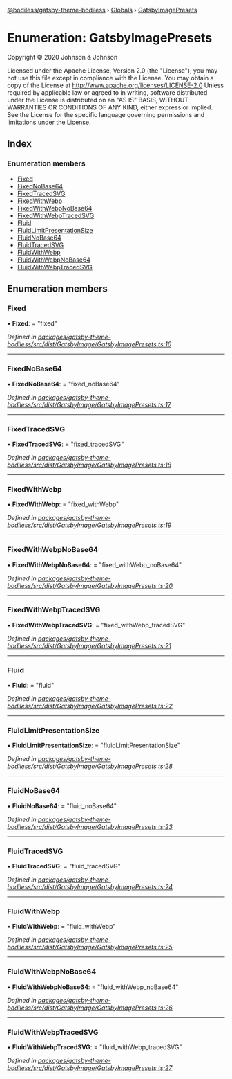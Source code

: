 [@bodiless/gatsby-theme-bodiless](../README.md) › [Globals](../globals.md) › [GatsbyImagePresets](gatsbyimagepresets.md)

# Enumeration: GatsbyImagePresets

Copyright © 2020 Johnson & Johnson

Licensed under the Apache License, Version 2.0 (the "License");
you may not use this file except in compliance with the License.
You may obtain a copy of the License at
http://www.apache.org/licenses/LICENSE-2.0
Unless required by applicable law or agreed to in writing, software
distributed under the License is distributed on an "AS IS" BASIS,
WITHOUT WARRANTIES OR CONDITIONS OF ANY KIND, either express or implied.
See the License for the specific language governing permissions and
limitations under the License.

## Index

### Enumeration members

* [Fixed](gatsbyimagepresets.md#fixed)
* [FixedNoBase64](gatsbyimagepresets.md#fixednobase64)
* [FixedTracedSVG](gatsbyimagepresets.md#fixedtracedsvg)
* [FixedWithWebp](gatsbyimagepresets.md#fixedwithwebp)
* [FixedWithWebpNoBase64](gatsbyimagepresets.md#fixedwithwebpnobase64)
* [FixedWithWebpTracedSVG](gatsbyimagepresets.md#fixedwithwebptracedsvg)
* [Fluid](gatsbyimagepresets.md#fluid)
* [FluidLimitPresentationSize](gatsbyimagepresets.md#fluidlimitpresentationsize)
* [FluidNoBase64](gatsbyimagepresets.md#fluidnobase64)
* [FluidTracedSVG](gatsbyimagepresets.md#fluidtracedsvg)
* [FluidWithWebp](gatsbyimagepresets.md#fluidwithwebp)
* [FluidWithWebpNoBase64](gatsbyimagepresets.md#fluidwithwebpnobase64)
* [FluidWithWebpTracedSVG](gatsbyimagepresets.md#fluidwithwebptracedsvg)

## Enumeration members

###  Fixed

• **Fixed**: = "fixed"

*Defined in [packages/gatsby-theme-bodiless/src/dist/GatsbyImage/GatsbyImagePresets.ts:16](https://github.com/johnsonandjohnson/Bodiless-JS/blob/23af96d/packages/gatsby-theme-bodiless/src/dist/GatsbyImage/GatsbyImagePresets.ts#L16)*

___

###  FixedNoBase64

• **FixedNoBase64**: = "fixed_noBase64"

*Defined in [packages/gatsby-theme-bodiless/src/dist/GatsbyImage/GatsbyImagePresets.ts:17](https://github.com/johnsonandjohnson/Bodiless-JS/blob/23af96d/packages/gatsby-theme-bodiless/src/dist/GatsbyImage/GatsbyImagePresets.ts#L17)*

___

###  FixedTracedSVG

• **FixedTracedSVG**: = "fixed_tracedSVG"

*Defined in [packages/gatsby-theme-bodiless/src/dist/GatsbyImage/GatsbyImagePresets.ts:18](https://github.com/johnsonandjohnson/Bodiless-JS/blob/23af96d/packages/gatsby-theme-bodiless/src/dist/GatsbyImage/GatsbyImagePresets.ts#L18)*

___

###  FixedWithWebp

• **FixedWithWebp**: = "fixed_withWebp"

*Defined in [packages/gatsby-theme-bodiless/src/dist/GatsbyImage/GatsbyImagePresets.ts:19](https://github.com/johnsonandjohnson/Bodiless-JS/blob/23af96d/packages/gatsby-theme-bodiless/src/dist/GatsbyImage/GatsbyImagePresets.ts#L19)*

___

###  FixedWithWebpNoBase64

• **FixedWithWebpNoBase64**: = "fixed_withWebp_noBase64"

*Defined in [packages/gatsby-theme-bodiless/src/dist/GatsbyImage/GatsbyImagePresets.ts:20](https://github.com/johnsonandjohnson/Bodiless-JS/blob/23af96d/packages/gatsby-theme-bodiless/src/dist/GatsbyImage/GatsbyImagePresets.ts#L20)*

___

###  FixedWithWebpTracedSVG

• **FixedWithWebpTracedSVG**: = "fixed_withWebp_tracedSVG"

*Defined in [packages/gatsby-theme-bodiless/src/dist/GatsbyImage/GatsbyImagePresets.ts:21](https://github.com/johnsonandjohnson/Bodiless-JS/blob/23af96d/packages/gatsby-theme-bodiless/src/dist/GatsbyImage/GatsbyImagePresets.ts#L21)*

___

###  Fluid

• **Fluid**: = "fluid"

*Defined in [packages/gatsby-theme-bodiless/src/dist/GatsbyImage/GatsbyImagePresets.ts:22](https://github.com/johnsonandjohnson/Bodiless-JS/blob/23af96d/packages/gatsby-theme-bodiless/src/dist/GatsbyImage/GatsbyImagePresets.ts#L22)*

___

###  FluidLimitPresentationSize

• **FluidLimitPresentationSize**: = "fluidLimitPresentationSize"

*Defined in [packages/gatsby-theme-bodiless/src/dist/GatsbyImage/GatsbyImagePresets.ts:28](https://github.com/johnsonandjohnson/Bodiless-JS/blob/23af96d/packages/gatsby-theme-bodiless/src/dist/GatsbyImage/GatsbyImagePresets.ts#L28)*

___

###  FluidNoBase64

• **FluidNoBase64**: = "fluid_noBase64"

*Defined in [packages/gatsby-theme-bodiless/src/dist/GatsbyImage/GatsbyImagePresets.ts:23](https://github.com/johnsonandjohnson/Bodiless-JS/blob/23af96d/packages/gatsby-theme-bodiless/src/dist/GatsbyImage/GatsbyImagePresets.ts#L23)*

___

###  FluidTracedSVG

• **FluidTracedSVG**: = "fluid_tracedSVG"

*Defined in [packages/gatsby-theme-bodiless/src/dist/GatsbyImage/GatsbyImagePresets.ts:24](https://github.com/johnsonandjohnson/Bodiless-JS/blob/23af96d/packages/gatsby-theme-bodiless/src/dist/GatsbyImage/GatsbyImagePresets.ts#L24)*

___

###  FluidWithWebp

• **FluidWithWebp**: = "fluid_withWebp"

*Defined in [packages/gatsby-theme-bodiless/src/dist/GatsbyImage/GatsbyImagePresets.ts:25](https://github.com/johnsonandjohnson/Bodiless-JS/blob/23af96d/packages/gatsby-theme-bodiless/src/dist/GatsbyImage/GatsbyImagePresets.ts#L25)*

___

###  FluidWithWebpNoBase64

• **FluidWithWebpNoBase64**: = "fluid_withWebp_noBase64"

*Defined in [packages/gatsby-theme-bodiless/src/dist/GatsbyImage/GatsbyImagePresets.ts:26](https://github.com/johnsonandjohnson/Bodiless-JS/blob/23af96d/packages/gatsby-theme-bodiless/src/dist/GatsbyImage/GatsbyImagePresets.ts#L26)*

___

###  FluidWithWebpTracedSVG

• **FluidWithWebpTracedSVG**: = "fluid_withWebp_tracedSVG"

*Defined in [packages/gatsby-theme-bodiless/src/dist/GatsbyImage/GatsbyImagePresets.ts:27](https://github.com/johnsonandjohnson/Bodiless-JS/blob/23af96d/packages/gatsby-theme-bodiless/src/dist/GatsbyImage/GatsbyImagePresets.ts#L27)*
